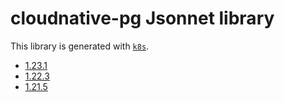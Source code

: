 # cloudnative-pg Jsonnet library

This library is generated with [`k8s`](https://github.com/jsonnet-libs/k8s).

- [1.23.1](1.23.1/README.md)
- [1.22.3](1.22.3/README.md)
- [1.21.5](1.21.5/README.md)
